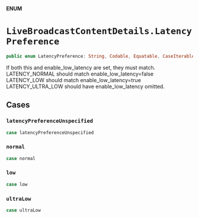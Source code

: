 **ENUM**

# `LiveBroadcastContentDetails.LatencyPreference`

```swift
public enum LatencyPreference: String, Codable, Equatable, CaseIterable
```

If both this and enable_low_latency are set, they must match. LATENCY_NORMAL should match enable_low_latency=false LATENCY_LOW should match enable_low_latency=true LATENCY_ULTRA_LOW should have enable_low_latency omitted.

## Cases
### `latencyPreferenceUnspecified`

```swift
case latencyPreferenceUnspecified
```

### `normal`

```swift
case normal
```

### `low`

```swift
case low
```

### `ultraLow`

```swift
case ultraLow
```
